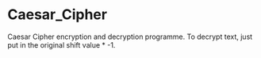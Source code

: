 # Caesar_Cipher
Caesar Cipher encryption and decryption programme.
To decrypt text, just put in the original shift value * -1.
